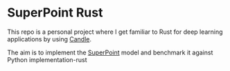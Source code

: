 # SuperPoint Rust

This repo is a personal project where I get familiar to
Rust for deep learning applications by using
[Candle](https://github.com/huggingface/candle).

The aim is to implement the [SuperPoint](https://github.com/rpautrat/SuperPoint) model and benchmark it
against Python implementation-rust